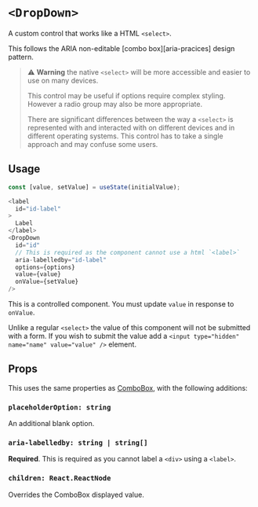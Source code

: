 # `<DropDown>`

A custom control that works like a HTML `<select>`.

This follows the ARIA non-editable [combo box][aria-pracices] design pattern.

> :warning: **Warning** the native `<select>` will be more accessible and easier to use on many devices.
>
> This control may be useful if options require complex styling.  However a radio group may also be more appropriate.
>
> There are significant differences between the way a `<select>` is represented with and interacted with
> on different devices and in different operating systems.  This control has to take a single approach and
> may confuse some users.

## Usage

```js
const [value, setValue] = useState(initialValue);

<label
  id="id-label"
>
  Label
</label>
<DropDown
  id="id"
  // This is required as the component cannot use a html `<label>`
  aria-labelledby="id-label"
  options={options}
  value={value}
  onValue={setValue}
/>
```

This is a controlled component.  You must update `value` in response to `onValue`.

Unlike a regular `<select>` the value of this component will not be submitted with a form.
If you wish to submit the value add a `<input type="hidden" name="name" value="value" />` element.

## Props

This uses the same properties as [ComboBox][combo-box], with the following additions:

### `placeholderOption: string`

An additional blank option.

### `aria-labelledby: string | string[]`

**Required**. This is required as you cannot label a `<div>` using a `<label>`.

### `children: React.ReactNode`

Overrides the ComboBox displayed value.

[aria-practices]: https://w3c.github.io/aria-practices/#combobox
[combo-box]: combo_box.md
